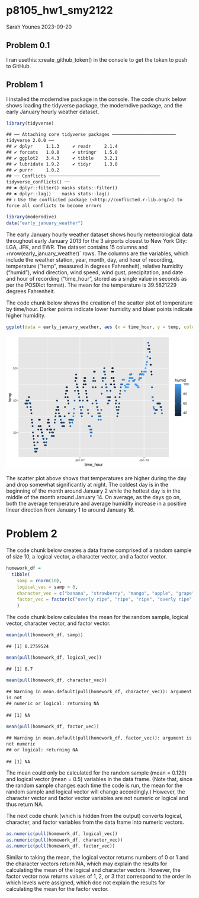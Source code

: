 p8105_hw1_smy2122
================
Sarah Younes
2023-09-20

## Problem 0.1

I ran usethis::create_github_token() in the console to get the token to
push to GitHub.

## Problem 1

I installed the moderndive package in the console. The code chunk below
shows loading the tidyverse package, the moderndive package, and the
early January hourly weather dataset.

``` r
library(tidyverse)
```

    ## ── Attaching core tidyverse packages ──────────────────────── tidyverse 2.0.0 ──
    ## ✔ dplyr     1.1.3     ✔ readr     2.1.4
    ## ✔ forcats   1.0.0     ✔ stringr   1.5.0
    ## ✔ ggplot2   3.4.3     ✔ tibble    3.2.1
    ## ✔ lubridate 1.9.2     ✔ tidyr     1.3.0
    ## ✔ purrr     1.0.2     
    ## ── Conflicts ────────────────────────────────────────── tidyverse_conflicts() ──
    ## ✖ dplyr::filter() masks stats::filter()
    ## ✖ dplyr::lag()    masks stats::lag()
    ## ℹ Use the conflicted package (<http://conflicted.r-lib.org/>) to force all conflicts to become errors

``` r
library(moderndive)
data("early_january_weather")
```

The early January hourly weather dataset shows hourly meteorological
data throughout early January 2013 for the 3 airports closest to New
York City: LGA, JFK, and EWR. The dataset contains 15 columns and
`r`nrow(early_january_weather)\` rows. The columns are the variables,
which include the weather station, year, month, day, and hour of
recording, temperature (“temp”, measured in degrees Fahrenheit),
relative humidity (“humid”), wind direction, wind speed, wind gust,
precipitation, and date and hour of recording (“time_hour”, stored as a
single value in seconds as per the POSIXct format). The mean for the
temperature is 39.5821229 degrees Fahrenheit.

The code chunk below shows the creation of the scatter plot of
temperature by time/hour. Darker points indicate lower humidity and
bluer points indicate higher humidity.

``` r
ggplot(data = early_january_weather, aes (x = time_hour, y = temp, color = humid)) + geom_point()
```

![](p8105_hw1_smy2122_files/figure-gfm/ggplot-1.png)<!-- -->

The scatter plot above shows that temperatures are higher during the day
and drop somewhat significantly at night. The coldest day is in the
beginning of the month around January 2 while the hottest day is in the
middle of the month around January 14. On average, as the days go on,
both the average temperature and average humidity increase in a positive
linear direction from January 1 to around January 16.

# Problem 2

The code chunk below creates a data frame comprised of a random sample
of size 10, a logical vector, a character vector, and a factor vector.

``` r
homework_df =
  tibble(
    samp = rnorm(10),
    logical_vec = samp > 0,
    character_vec = c("banana", "strawberry", "mango", "apple", "grape", "kiwi", "blueberry", "passionfruit", "peach", "dragonfruit"),
    factor_vec = factor(c("overly ripe", "ripe", "ripe", "overly ripe", "ripe", "unripe", "unripe", "unripe", "overly ripe", "ripe"))
    )
```

The code chunk below calculates the mean for the random sample, logical
vector, character vector, and factor vector.

``` r
mean(pull(homework_df, samp))
```

    ## [1] 0.2759524

``` r
mean(pull(homework_df, logical_vec))
```

    ## [1] 0.7

``` r
mean(pull(homework_df, character_vec))
```

    ## Warning in mean.default(pull(homework_df, character_vec)): argument is not
    ## numeric or logical: returning NA

    ## [1] NA

``` r
mean(pull(homework_df, factor_vec))
```

    ## Warning in mean.default(pull(homework_df, factor_vec)): argument is not numeric
    ## or logical: returning NA

    ## [1] NA

The mean could only be calculated for the random sample (mean = 0.129)
and logical vector (mean = 0.5) variables in the data frame. (Note that,
since the random sample changes each time the code is run, the mean for
the random sample and logical vector will change accordingly.) However,
the character vector and factor vector variables are not numeric or
logical and thus return NA.

The next code chunk (which is hidden from the output) converts logical,
character, and factor variables from the data frame into numeric
vectors.

``` r
as.numeric(pull(homework_df, logical_vec))
as.numeric(pull(homework_df, character_vec))
as.numeric(pull(homework_df, factor_vec))
```

Similar to taking the mean, the logical vector returns numbers of 0 or 1
and the character vectors return NA, which may explain the results for
calculating the mean of the logical and character vectors. However, the
factor vector now returns values of 1, 2, or 3 that correspond to the
order in which levels were assigned, which doe not explain the results
for calculating the mean for the factor vector.
